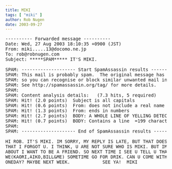 ```yaml
---
title: MIKI
tags: [ "miki" ]
author: Rob Nugen
date: 2003-09-27
---
```


<pre>
---------- Forwarded message ----------
Date: Wed, 27 Aug 2003 18:10:35 +0900 (JST)
From: miki.....13@docomo.ne.jp
To: rob@robnugen.com
Subject: *****SPAM***** IT'S MIKI.

SPAM: -------------------- Start SpamAssassin results ----------------------
SPAM: This mail is probably spam.  The original message has been altered
SPAM: so you can recognise or block similar unwanted mail in future.
SPAM: See http://spamassassin.org/tag/ for more details.
SPAM: 
SPAM: Content analysis details:   (7.3 hits, 5 required)
SPAM: Hit! (2.0 points)  Subject is all capitals
SPAM: Hit! (0.6 points)  From: does not include a real name
SPAM: Hit! (1.3 points)  From: ends in numbers
SPAM: Hit! (2.7 points)  BODY: A WHOLE LINE OF YELLING DETECTED
SPAM: Hit! (0.7 points)  BODY: Contains a line  =199 characters long
SPAM: 
SPAM: -------------------- End of SpamAssassin results ---------------------

HI ROB. IT'S MIKI. IM SORRY, MY REPLY IS LATE, BUT THAT DOESNT MEAN
THAT I FORGOT U. I THINK, U ARE NOT SURE WHO IS MIKI. BUT IM THINKING
ABOUT I WANT TO BE A FRIEND. SO NEXT TIME I SEE U TELL U THAT IM MIKI. 
WE(KAORI,AIKO,BILL&ME) SOMETIME GO FOR DRIK. CAN U COME WITH US
ONEDAY? MAYBE NEXT WEEK.            SEE YA!  MIKI
</pre>
